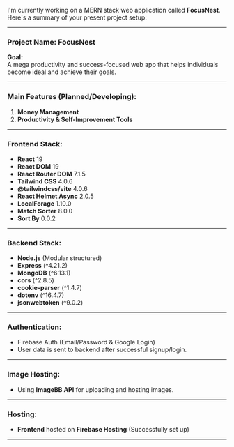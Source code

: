 I'm currently working on a MERN stack web application called **FocusNest**. Here's a summary of your present project setup:

---

### **Project Name: FocusNest**

**Goal:**  
A mega productivity and success-focused web app that helps individuals become ideal and achieve their goals.

---

### **Main Features (Planned/Developing):**

1. **Money Management**
2. **Productivity & Self-Improvement Tools**

---

### **Frontend Stack:**

- **React** 19
- **React DOM** 19
- **React Router DOM** 7.1.5
- **Tailwind CSS** 4.0.6
- **@tailwindcss/vite** 4.0.6
- **React Helmet Async** 2.0.5
- **LocalForage** 1.10.0
- **Match Sorter** 8.0.0
- **Sort By** 0.0.2

---

### **Backend Stack:**

- **Node.js** (Modular structured)
- **Express** (^4.21.2)
- **MongoDB** (^6.13.1)
- **cors** (^2.8.5)
- **cookie-parser** (^1.4.7)
- **dotenv** (^16.4.7)
- **jsonwebtoken** (^9.0.2)

---

### **Authentication:**

- Firebase Auth (Email/Password & Google Login)
- User data is sent to backend after successful signup/login.

---

### **Image Hosting:**

- Using **ImageBB API** for uploading and hosting images.

---

### **Hosting:**

- **Frontend** hosted on **Firebase Hosting** (Successfully set up)

---
